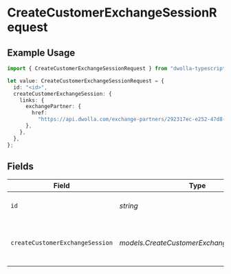 # CreateCustomerExchangeSessionRequest

## Example Usage

```typescript
import { CreateCustomerExchangeSessionRequest } from "dwolla-typescript/models/operations";

let value: CreateCustomerExchangeSessionRequest = {
  id: "<id>",
  createCustomerExchangeSession: {
    links: {
      exchangePartner: {
        href:
          "https://api.dwolla.com/exchange-partners/292317ec-e252-47d8-93c3-2d128e037aa4",
      },
    },
  },
};
```

## Fields

| Field                                       | Type                                        | Required                                    | Description                                 |
| ------------------------------------------- | ------------------------------------------- | ------------------------------------------- | ------------------------------------------- |
| `id`                                        | *string*                                    | :heavy_check_mark:                          | Customer's unique identifier                |
| `createCustomerExchangeSession`             | *models.CreateCustomerExchangeSessionUnion* | :heavy_check_mark:                          | Parameters for creating an exchange session |